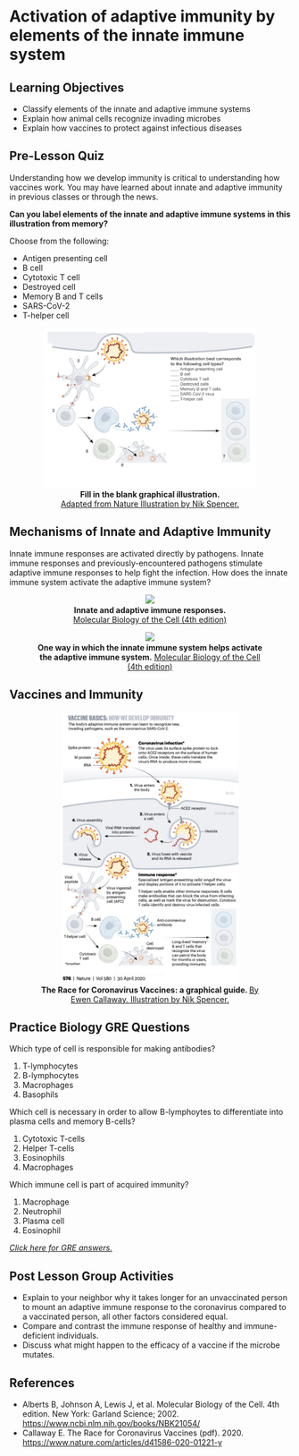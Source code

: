 # Activation of adaptive immunity by elements of the innate immune system

<!---
Remember: Recall facts and concepts. Define, duplicate, memorize, repeat, and state.
Understand: Explain ideas or concepts. Classify, describe, explain, select.
Apply: Use information in new situations. Execute, solve, interpret, sketch.
Analyze: Draw connections among ideas. Organize, compare, contrast, examine.
Evaluate: Justify a stand or decision. Argue, defend, critique.
Create: Produce new or original work. Design, develop, formulate, investigate.
--->

## Learning Objectives

- Classify elements of the innate and adaptive immune systems
- Explain how animal cells recognize invading microbes
- Explain how vaccines to protect against infectious diseases

## Pre-Lesson Quiz

Understanding how we develop immunity is critical to understanding how vaccines work. You may have learned about innate and adaptive immunity in previous classes or through the news. 

**Can you label elements of the innate and adaptive immune systems in this illustration from memory?**

Choose from the following: 
- Antigen presenting cell 
- B cell 
- Cytotoxic T cell 
- Destroyed cell 
- Memory B and T cells 
- SARS-CoV-2 
- T-helper cell

<figure>
<center>
<img src="img/immunity/immunity.001.jpeg" style="width:90%">
<figcaption><b>Fill in the blank graphical illustration.</b><br><a href="https://media.nature.com/original/magazine-assets/d41586-020-01221-y/d41586-020-01221-y.pdf">Adapted from Nature Illustration by Nik Spencer.</a><p></p></figcaption>
</center>
</figure>

## Mechanisms of Innate and Adaptive Immunity

Innate immune responses are activated directly by pathogens. Innate immune responses and previously-encountered pathogens stimulate adaptive immune responses to help fight the infection. How does the innate immune system activate the adaptive immune system?

<figure>
<center>
<img src="https://www.ncbi.nlm.nih.gov/books/NBK21070/bin/ch24f1.jpg" style="width:20%">
<figcaption><b>Innate and adaptive immune responses.</b> <br> <a href="https://www.ncbi.nlm.nih.gov/books/NBK21070/figure/A4420/">Molecular Biology of the Cell (4th edition)</a><p></p></figcaption>
</center>
</figure>


<figure>
<center>
<img src="https://www.ncbi.nlm.nih.gov/books/NBK26921/bin/ch24f5.jpg" style="width:80%">
<figcaption><b>One way in which the innate immune system helps activate the adaptive immune system.</b>  <a href="https://www.ncbi.nlm.nih.gov/books/NBK26921/figure/A4427/">Molecular Biology of the Cell (4th edition)</a><p></p></figcaption>
</center>
</figure>


## Vaccines and Immunity

<figure>
<center>
<img src="img/immunity/nature.jpeg" style="width:75%">
<figcaption><b>The Race for Coronavirus Vaccines: a graphical guide. </b> <a href="https://media.nature.com/original/magazine-assets/d41586-020-01221-y/d41586-020-01221-y.pdf">By Ewen Callaway. Illustration by Nik Spencer.</a><p></p></figcaption>
</center>
</figure>




## Practice Biology GRE Questions

Which type of cell is responsible for making antibodies?

1. T-lymphocytes
1. B-lymphocytes
1. Macrophages
1. Basophils


Which cell is necessary in order to allow B-lymphoytes to differentiate into plasma cells and memory B-cells? 

1. Cytotoxic T-cells
1. Helper T-cells
1. Eosinophils
1. Macrophages


Which immune cell is part of acquired immunity?

1. Macrophage
1. Neutrophil
1. Plasma cell
1. Eosinophil

_[Click here for GRE answers.](answers.md)_


## Post Lesson Group Activities 

- Explain to your neighbor why it takes longer for an unvaccinated person to mount an adaptive immune response to the coronavirus compared to a vaccinated person, all other factors considered equal. 
- Compare and contrast the immune response of healthy and immune-deficient individuals.
- Discuss what might happen to the efficacy of a vaccine if the microbe mutates.

## References

- Alberts B, Johnson A, Lewis J, et al. Molecular Biology of the Cell. 4th edition. New York: Garland Science; 2002. <https://www.ncbi.nlm.nih.gov/books/NBK21054/>
- Callaway E. The Race for Coronavirus Vaccines (pdf). 2020. <https://www.nature.com/articles/d41586-020-01221-y> 